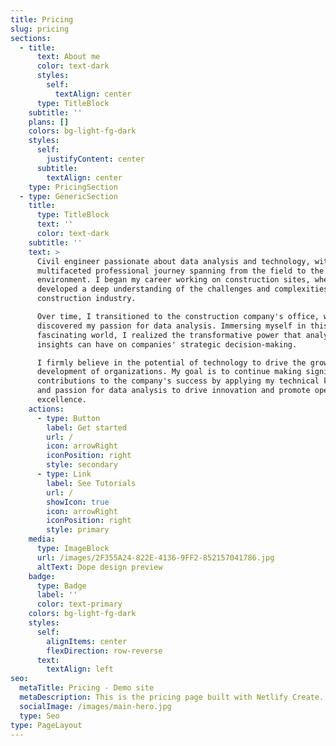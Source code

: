 ```yaml
---
title: Pricing
slug: pricing
sections:
  - title:
      text: About me
      color: text-dark
      styles:
        self:
          textAlign: center
      type: TitleBlock
    subtitle: ''
    plans: []
    colors: bg-light-fg-dark
    styles:
      self:
        justifyContent: center
      subtitle:
        textAlign: center
    type: PricingSection
  - type: GenericSection
    title:
      type: TitleBlock
      text: ''
      color: text-dark
    subtitle: ''
    text: >
      Civil engineer passionate about data analysis and technology, with a
      multifaceted professional journey spanning from the field to the corporate
      environment. I began my career working on construction sites, where I
      developed a deep understanding of the challenges and complexities of the
      construction industry.

      Over time, I transitioned to the construction company's office, where I
      discovered my passion for data analysis. Immersing myself in this
      fascinating world, I realized the transformative power that analytical
      insights can have on companies' strategic decision-making.

      I firmly believe in the potential of technology to drive the growth and
      development of organizations. My goal is to continue making significant
      contributions to the company's success by applying my technical knowledge
      and passion for data analysis to drive innovation and promote operational
      excellence.
    actions:
      - type: Button
        label: Get started
        url: /
        icon: arrowRight
        iconPosition: right
        style: secondary
      - type: Link
        label: See Tutorials
        url: /
        showIcon: true
        icon: arrowRight
        iconPosition: right
        style: primary
    media:
      type: ImageBlock
      url: /images/2F355A24-822E-4136-9FF2-852157041786.jpg
      altText: Dope design preview
    badge:
      type: Badge
      label: ''
      color: text-primary
    colors: bg-light-fg-dark
    styles:
      self:
        alignItems: center
        flexDirection: row-reverse
      text:
        textAlign: left
seo:
  metaTitle: Pricing - Demo site
  metaDescription: This is the pricing page built with Netlify Create.
  socialImage: /images/main-hero.jpg
  type: Seo
type: PageLayout
---
```

